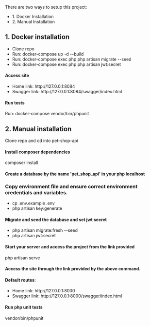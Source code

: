 There are two ways to setup this project:

<ul>
<li>1. Docker Installation</li>
<li>2. Manual Installation</li>
</ul>

## 1. Docker installation

<ul>
<li>Clone repo</li>
<li>Run: docker-compose up -d --build</li>
<li>Run: docker-compose exec php php artisan migrate --seed</li>
<li>Run: docker-compose exec php php artisan jwt:secret</li>
</ul>

#### Access site

<ul>
<li>Home link: http://127.0.0.1:8084</li>
<li>Swagger link: http://127.0.0.1:8084/swagger/index.html</li>
</ul>

#### Run tests

Run: docker-compose vendor/bin/phpunit

## 2. Manual installation

Clone repo and cd into pet-shop-api

#### Install composer dependencies

composer install

#### Create a database by the name 'pet_shop_api' in your php localhost

### Copy environment file and ensure correct environment credentials and variables.

<ul>
<li>cp .env.example .env</li>
<li>php artisan key:generate</li>
</ul>

#### Migrate and seed the database and set jwt secret

<ul>
<li>php artisan migrate:fresh --seed</li>
<li>php artisan jwt:secret</li>
</ul>

#### Start your server and access the project from the link provided

php artisan serve

#### Access the site through the link provided by the above command.

#### Default routes:

<ul>
<li>Home link: http://127.0.0.1:8000</li>
<li>Swagger link: http://127.0.0.1:8000/swagger/index.html</li>
</ul>

#### Run php unit tests

vendor/bin/phpunit

